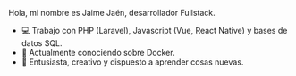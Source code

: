 Hola, mi nombre es Jaime Jaén, desarrollador Fullstack.

- 💻 Trabajo con PHP (Laravel), Javascript (Vue, React Native) y bases de datos SQL.
- 🌱 Actualmente conociendo sobre Docker.
- 🙂 Entusiasta, creativo y dispuesto a aprender cosas nuevas.

<!---
jaimejvrx/jaimejvrx is a ✨ special ✨ repository because its `README.md` (this file) appears on your GitHub profile.
You can click the Preview link to take a look at your changes.
--->
